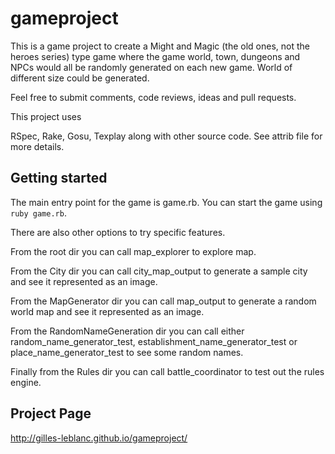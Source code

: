 gameproject
===========

This is a game project to create a Might and Magic (the old ones, not the heroes series) type game where the game world, town, dungeons and NPCs would all be randomly generated on each new game. World of different size could be generated.

Feel free to submit comments, code reviews, ideas and pull requests.

This project uses

RSpec, Rake, Gosu, Texplay along with other source code. See attrib file for more details.

Getting started
---------------

The main entry point for the game is game.rb. You can start the game using `ruby game.rb`.

There are also other options to try specific features.

From the root dir you can call map_explorer to explore map.

From the City dir you can call city_map_output to generate a sample city and see it represented as an image.

From the MapGenerator dir you can call map_output to generate a random world map and see it represented as an image.

From the RandomNameGeneration dir you can call either random_name_generator_test, establishment_name_generator_test or place_name_generator_test to see some random names.

Finally from the Rules dir you can call battle_coordinator to test out the rules engine.

Project Page
------------
http://gilles-leblanc.github.io/gameproject/
